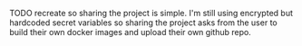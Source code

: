 TODO recreate so sharing the project is simple. I'm still using encrypted but hardcoded secret variables so sharing the project asks from the user to build their own docker images and upload their own github repo.